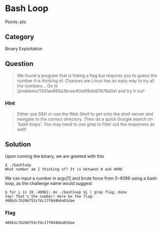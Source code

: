 # Bash Loop
Points: pts

## Category
Binary Exploitation

## Question
>We found a program that is hiding a flag but requires you to guess the number it is thinking of. Chances are Linux has an easy way to try all the numbers... Go to /problems/1341ae866a3bcee40a916de97678a0a1 and try it out!

### Hint
>Either use SSH or use the Web Shell to get onto the shell server and navigate to the correct directory. Then do a quick Google search on 'bash loops'. You may need to use grep to filter out the responses as well!

## Solution
Upon running the binary, we are greeted with this
```
$ ./bashloop
What number am I thinking of? It is between 0 and 4096
```

We can input a number in argv[1] and brute force from 0-4096 using a bash loop, as the challenge name would suggest
```
$ for i in {0..4096}; do ./bashloop $i | grep flag; done
Yay! That's the number! Here be the flag: 460b1c7b20d753cfdc17f0d4b6a01dae
```

### Flag
`460b1c7b20d753cfdc17f0d4b6a01dae`
